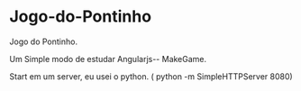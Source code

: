 Jogo-do-Pontinho
================

Jogo do Pontinho.


Um Simple modo de estudar Angularjs--  MakeGame.


Start em um server, eu usei o python. ( python -m SimpleHTTPServer 8080) 
